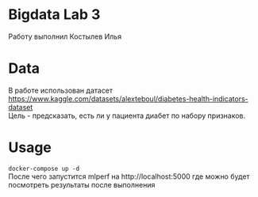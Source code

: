 # Bigdata Lab 3
Работу выполнил Костылев Илья  

# Data
В работе использован датасет https://www.kaggle.com/datasets/alexteboul/diabetes-health-indicators-dataset  
Цель - предсказать, есть ли у пациента диабет по набору признаков.  

# Usage
```docker-compose up -d```  
После чего запустится mlperf на http://localhost:5000 где можно будет посмотреть результаты после выполнения